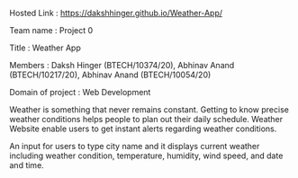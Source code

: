 Hosted Link : https://dakshhinger.github.io/Weather-App/

Team name : Project 0

Title : Weather App

Members : Daksh Hinger (BTECH/10374/20), Abhinav Anand (BTECH/10217/20), Abhinav Anand (BTECH/10054/20)

Domain of project : Web Development

Weather is something that never remains constant. Getting to know precise weather conditions helps people to plan out their daily schedule. Weather Website enable users to get instant alerts regarding weather conditions.

An input for users to type city name and it displays current weather including weather condition, temperature, humidity, wind speed, and date and time.
